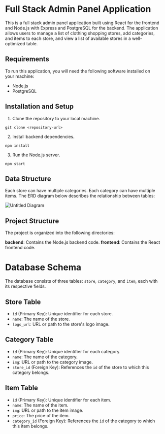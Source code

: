 # Full Stack Admin Panel Application

This is a full stack admin panel application built using React for the frontend and Node.js with Express and PostgreSQL for the backend. The application allows users to manage a list of clothing shopping stores, add categories, and items to each store, and view a list of available stores in a well-optimized table.

## Requirements

To run this application, you will need the following software installed on your machine:

- Node.js
- PostgreSQL

## Installation and Setup

1. Clone the repository to your local machine.

```
git clone <repository-url>
```

2. Install backend dependencies.

``` npm install ```

3. Run the Node.js server.
```
npm start
```

## Data Structure
  Each store can have multiple categories.
  Each category can have multiple items.
  The ERD diagram below describes the relationship between tables:
  
![Untitled Diagram](https://github.com/LorenaCapraru/full-stack-challenge/assets/108892538/8af002db-7aa4-4fd9-9136-aadee6a03f8d)

  

## Project Structure
The project is organized into the following directories:

**backend**: Contains the Node.js backend code.
**frontend**: Contains the React frontend code.

# Database Schema

The database consists of three tables: `store`, `category`, and `item`, each with its respective fields.

## Store Table

- `id` (Primary Key): Unique identifier for each store.
- `name`: The name of the store.
- `logo_url`: URL or path to the store's logo image.

## Category Table

- `id` (Primary Key): Unique identifier for each category.
- `name`: The name of the category.
- `img`: URL or path to the category image.
- `store_id` (Foreign Key): References the `id` of the store to which this category belongs.

## Item Table

- `id` (Primary Key): Unique identifier for each item.
- `name`: The name of the item.
- `img`: URL or path to the item image.
- `price`: The price of the item.
- `category_id` (Foreign Key): References the `id` of the category to which this item belongs.
